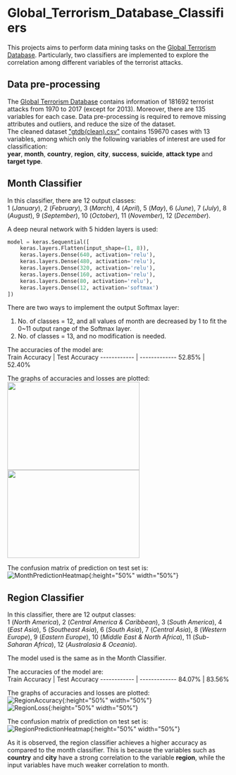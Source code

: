 # Global_Terrorism_Database_Classifiers
This projects aims to perform data mining tasks on the [Global Terrorism Database](https://www.kaggle.com/START-UMD/gtd). Particularly, two classifiers are implemented to explore the correlation among different variables of the terrorist attacks.

## Data pre-processing
The [Global Terrorism Database](https://www.kaggle.com/START-UMD/gtd) contains information of 181692 terrorist attacks from 1970 to 2017 (except for 2013). Moreover, there are 135 variables for each case. Data pre-processing is required to remove missing attributes and outliers, and reduce the size of the dataset.  
The cleaned dataset ["gtdb(clean).csv"](https://github.com/StephanieMussi/Global_Terrorism_Database_Classifiers/blob/main/gtdb(clean).zip) contains 159670 cases with 13 variables, among which only the following variables of interest are used for classification:   
__year__, __month__, __country__, __region__, __city__, __success__, __suicide__, __attack type__ and __target type__. 

## Month Classifier
In this classifier, there are 12 output classes:  
1 (_January_), 2 (_February_), 3 (_March_), 4 (_April_), 5 (_May_), 6 (_June_), 7 (_July_), 8 (_August_), 9 (_September_), 10 (_October_), 11 (_November_), 12 (_December_).  

A deep neural network with 5 hidden layers is used:  

```python
model = keras.Sequential([  
    keras.layers.Flatten(input_shape=(1, 8)),    
    keras.layers.Dense(640, activation='relu'),  
    keras.layers.Dense(480, activation='relu'),  
    keras.layers.Dense(320, activation='relu'),  
    keras.layers.Dense(160, activation='relu'),  
    keras.layers.Dense(80, activation='relu'),  
    keras.layers.Dense(12, activation='softmax')   
])
```

There are two ways to implement the output Softmax layer:  
  1. No. of classes = 12, and all values of month are decreased by 1 to fit the 0~11 output range of the Softmax layer.
  1. No. of classes = 13, and no modification is needed.

The accuracies of the model are:  
Train Accuracy | Test Accuracy
------------ | -------------
52.85% | 52.40%

The graphs of accuracies and losses are plotted:  
<img src="https://github.com/StephanieMussi/Global_Terrorism_Database_Classifiers/blob/main/Figures/MonthAccuracy.png" width="300" height="200">
<img src="https://github.com/StephanieMussi/Global_Terrorism_Database_Classifiers/blob/main/Figures/MonthLoss.png" width="300" height="200">  

The confusion matrix of prediction on test set is:  
![MonthPredictionHeatmap](https://github.com/StephanieMussi/Global_Terrorism_Database_Classifiers/blob/main/Figures/MonthPredictionHeatmap.png){:height="50%" width="50%"}  

## Region Classifier
In this classifier, there are 12 output classes:  
1 (_North America_), 2 (_Central America & Caribbean_), 3 (_South America_), 4 (_East Asia_), 5 (_Southeast Asia_), 6 (_South Asia_), 7 (_Central Asia_), 8 (_Western Europe_), 9 (_Eastern Europe_), 10 (_Middle East & North Africa_), 11 (_Sub-Saharan Africa_), 12 (_Australasia & Oceania_).  

The model used is the same as in the Month Classifier.  

The accuracies of the model are:  
Train Accuracy | Test Accuracy
------------ | -------------
84.07% | 83.56%

The graphs of accuracies and losses are plotted:  
![RegionAccuracy](https://github.com/StephanieMussi/Global_Terrorism_Database_Classifiers/blob/main/Figures/RegionAccuracy.png){:height="50%" width="50%"}  
![RegionLoss](https://github.com/StephanieMussi/Global_Terrorism_Database_Classifiers/blob/main/Figures/RegionLoss.png){:height="50%" width="50%"}  

The confusion matrix of prediction on test set is:  
![RegionPredictionHeatmap](https://github.com/StephanieMussi/Global_Terrorism_Database_Classifiers/blob/main/Figures/RegionPredictionHeatmap.png){:height="50%" width="50%"}  

As it is observed, the region classifier achieves a higher accuracy as compared to the month classifier. This is because the variables such as __country__ and __city__ have a strong correlation to the variable __region__, while the input variables have much weaker correlation to month.
 
